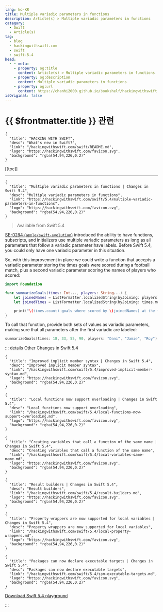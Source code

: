 ```yaml
---
lang: ko-KR
title: Multiple variadic parameters in functions
description: Article(s) > Multiple variadic parameters in functions
category:
  - Swift
  - Article(s)
tag: 
  - blog
  - hackingwithswift.com
  - swift
  - swift-5.4
head:
  - - meta:
    - property: og:title
      content: Article(s) > Multiple variadic parameters in functions
    - property: og:description
      content: Multiple variadic parameters in functions
    - property: og:url
      content: https://chanhi2000.github.io/bookshelf/hackingwithswift.com/swift/5.4/multiple-variadic-parameters-in-functions.html
isOriginal: false
---
```


# {{ $frontmatter.title }} 관련

```component VPCard
{
  "title": "HACKING WITH SWIFT",
  "desc": "What's new in Swift?",
  "link": "/hackingwithswift.com/swift/README.md",
  "logo": "https://hackingwithswift.com/favicon.svg",
  "background": "rgba(54,94,226,0.2)"
}
```

[[toc]]

---

```component VPCard
{
  "title": "Multiple variadic parameters in functions | Changes in Swift 5.4",
  "desc": "Multiple variadic parameters in functions",
  "link": "https://hackingwithswift.com/swift/5.4/multiple-variadic-parameters-in-functions", 
  "logo": "https://hackingwithswift.com/favicon.svg",
  "background": "rgba(54,94,226,0.2)"
}
```

> Available from Swift 5.4

[SE-0284 (<FontIcon icon="iconfont icon-github"/>`apple/swift-evolution`)](https://github.com/apple/swift-evolution/blob/main/proposals/0284-multiple-variadic-parameters.md) introduced the ability to have functions, subscripts, and initializers use multiple variadic parameters as long as all parameters that follow a variadic parameter have labels. Before Swift 5.4, you could only have one variadic parameter in this situation.

So, with this improvement in place we could write a function that accepts a variadic parameter storing the times goals were scored during a football match, plus a second variadic parameter scoring the names of players who scored:

```swift
import Foundation

func summarizeGoals(times: Int..., players: String...) {
    let joinedNames = ListFormatter.localizedString(byJoining: players)
    let joinedTimes = ListFormatter.localizedString(byJoining: times.map(String.init))

    print("\(times.count) goals where scored by \(joinedNames) at the follow minutes: \(joinedTimes)")
}
```

To call that function, provide both sets of values as variadic parameters, making sure that all parameters after the first variadic are labeled:

```swift
summarizeGoals(times: 18, 33, 55, 90, players: "Dani", "Jamie", "Roy")
```

::: details Other Changes in Swift 5.4

```component VPCard
{
  "title": "Improved implicit member syntax | Changes in Swift 5.4",
  "desc": "Improved implicit member syntax",
  "link": "/hackingwithswift.com/swift/5.4/improved-implicit-member-syntax.md",
  "logo": "https://hackingwithswift.com/favicon.svg",
  "background": "rgba(54,94,226,0.2)"
}
```
<!-- 
```component VPCard
{
  "title": "Multiple variadic parameters in functions | Changes in Swift 5.4",
  "desc": "Multiple variadic parameters in functions",
  "link": "/hackingwithswift.com/swift/5.4/multiple-variadic-parameters-in-functions.md",
  "logo": "https://hackingwithswift.com/favicon.svg",
  "background": "rgba(54,94,226,0.2)"
}
```
-->
```component VPCard
{
  "title": "Local functions now support overloading | Changes in Swift 5.4",
  "desc": "Local functions now support overloading",
  "link": "/hackingwithswift.com/swift/5.4/local-functions-now-support-overloading.md",
  "logo": "https://hackingwithswift.com/favicon.svg",
  "background": "rgba(54,94,226,0.2)"
}
```

```component VPCard
{
  "title": "Creating variables that call a function of the same name | Changes in Swift 5.4",
  "desc": "Creating variables that call a function of the same name",
  "link": "/hackingwithswift.com/swift/5.4/local-variables-same-name.md",
  "logo": "https://hackingwithswift.com/favicon.svg",
  "background": "rgba(54,94,226,0.2)"
}
```

```component VPCard
{
  "title": "Result builders | Changes in Swift 5.4",
  "desc": "Result builders",
  "link": "/hackingwithswift.com/swift/5.4/result-builders.md",
  "logo": "https://hackingwithswift.com/favicon.svg",
  "background": "rgba(54,94,226,0.2)"
}
```

```component VPCard
{
  "title": "Property wrappers are now supported for local variables | Changes in Swift 5.4",
  "desc": "Property wrappers are now supported for local variables",
  "link": "/hackingwithswift.com/swift/5.4/local-property-wrappers.md",
  "logo": "https://hackingwithswift.com/favicon.svg",
  "background": "rgba(54,94,226,0.2)"
}
```

```component VPCard
{
  "title": "Packages can now declare executable targets | Changes in Swift 5.4",
  "desc": "Packages can now declare executable targets",
  "link": "/hackingwithswift.com/swift/5.4/spm-executable-targets.md",
  "logo": "https://hackingwithswift.com/favicon.svg",
  "background": "rgba(54,94,226,0.2)"
}
```

[<FontIcon icon="fas fa-file-zipper"/>Download Swift 5.4 playground](https://hackingwithswift.com/files/playgrounds/swift/playground-5-3-to-5-4.playground.zip)

:::

